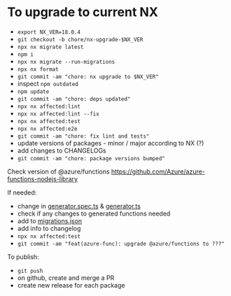 # To upgrade to current NX

- `export NX_VER=18.0.4`
- `git checkout -b chore/nx-upgrade-$NX_VER`
- `npx nx migrate latest`
- `npm i`
- `npx nx migrate --run-migrations`
- `npx nx format`
- `git commit -am "chore: nx upgrade to $NX_VER"`
- inspect `npm outdated`
- `npm update`
- `git commit -am "chore: deps updated"`
- `npx nx affected:lint`
- `npx nx affected:lint --fix`
- `npx nx affected:test`
- `npx nx affected:e2e`
- `git commit -am "chore: fix lint and tests"`
- update versions of packages - minor / major according to NX (?)
- add changes to CHANGELOGs
- `git commit -am "chore: package versions bumped"`

Check version of @azure/functions https://github.com/Azure/azure-functions-nodejs-library

If needed:

- change in [generator.spec.ts](packages/azure-func/src/generators/application/generator.spec.ts) & [generator.ts](packages/azure-func/src/generators/application/generator.ts)
- check if any changes to generated functions needed
- add to [migrations.json](packages/azure-func/migrations.json)
- add info to changelog
- `npx nx affected:test`
- `git commit -am "feat(azure-func): upgrade @azure/functions to ???"`

To publish:

- `git push`
- on github, create and merge a PR
- create new release for each package
